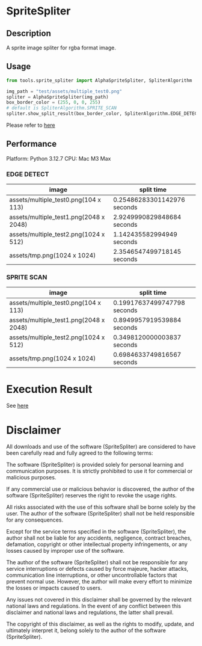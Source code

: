 # SpriteSpliter

## Description

A sprite image spliter for rgba format image.

## Usage

```python
from tools.sprite_spliter import AlphaSpriteSpliter, SpliterAlgorithm

img_path = "test/assets/multiple_test0.png"
spliter = AlphaSpriteSpliter(img_path)
box_border_color = (255, 0, 0, 255)
# default is SpliterAlgorithm.SPRITE_SCAN
spliter.show_split_result(box_border_color, SpliterAlgorithm.EDGE_DETECT)
```

Please refer to [here](./docs/usage.md)

## Performance

Platform: Python 3.12.7
CPU: Mac M3 Max

### EDGE DETECT

| image                                  | split time                  |
| -------------------------------------- | --------------------------- |
| assets/multiple_test0.png(104 x 113)   | 0.25486283301142976 seconds |
| assets/multiple_test1.png(2048 x 2048) | 2.9249990829848684 seconds  |
| assets/multiple_test2.png(1024 x 512)  | 1.142435582994949 seconds   |
| assets/tmp.png(1024 x 1024)            | 2.3546547499718145 seconds  |

### SPRITE SCAN

| image                                  | split time                  |
| -------------------------------------- | --------------------------- |
| assets/multiple_test0.png(104 x 113)   | 0.19917637499747798 seconds |
| assets/multiple_test1.png(2048 x 2048) | 0.8949957919539884 seconds  |
| assets/multiple_test2.png(1024 x 512)  | 0.3498120000003837 seconds  |
| assets/tmp.png(1024 x 1024)            | 0.6984633749816567 seconds  |

# Execution Result

See [here](./docs/result.md)

# Disclaimer

All downloads and use of the software (SpriteSpliter) are considered to have been carefully read and fully agreed to the following terms:

The software (SpriteSpliter) is provided solely for personal learning and communication purposes. It is strictly prohibited to use it for commercial or malicious purposes.

If any commercial use or malicious behavior is discovered, the author of the software (SpriteSpliter) reserves the right to revoke the usage rights.

All risks associated with the use of this software shall be borne solely by the user. The author of the software (SpriteSpliter) shall not be held responsible for any consequences.

Except for the service terms specified in the software (SpriteSpliter), the author shall not be liable for any accidents, negligence, contract breaches, defamation, copyright or other intellectual property infringements, or any losses caused by improper use of the software.

The author of the software (SpriteSpliter) shall not be responsible for any service interruptions or defects caused by force majeure, hacker attacks, communication line interruptions, or other uncontrollable factors that prevent normal use. However, the author will make every effort to minimize the losses or impacts caused to users.

Any issues not covered in this disclaimer shall be governed by the relevant national laws and regulations. In the event of any conflict between this disclaimer and national laws and regulations, the latter shall prevail.

The copyright of this disclaimer, as well as the rights to modify, update, and ultimately interpret it, belong solely to the author of the software (SpriteSpliter).
